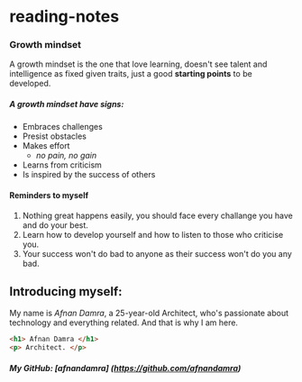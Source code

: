 # reading-notes

### Growth mindset

A growth mindset is the one that love learning, doesn't see talent and intelligence as fixed given traits, just a good **starting points** to be developed. 

##### A growth mindset have signs:
* Embraces challenges
* Presist obstacles
* Makes effort
  * *no pain, no gain*
* Learns from criticism 
* Is inspired by the success of others

#### Reminders to myself

1. Nothing great happens easily, you should face every challange you have and do your best.
2. Learn how to develop yourself and how to listen to those who criticise you.
3. Your success won't do bad to anyone as their success won't do you any bad.

## **Introducing myself:**

My name is *Afnan Damra*, a 25-year-old Architect, who's passionate about technology and everything related. And that is why I am here.

```HTML
<h1> Afnan Damra </h1>
<p> Architect. </p>
```

##### My GitHub: [afnandamra] (https://github.com/afnandamra)
